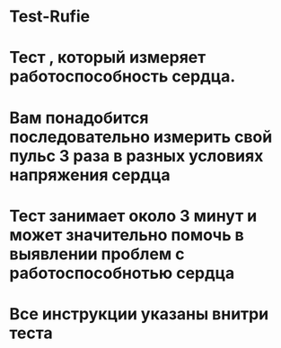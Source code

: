 # Test-Rufie
# Тест , который измеряет работоспособность сердца.
# Вам понадобится последовательно измерить свой пульс 3 раза в разных условиях напряжения сердца
# Тест занимает около 3 минут и может значительно помочь в выявлении проблем с работоспособнотью сердца
# Все инструкции указаны внитри теста
